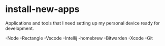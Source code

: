 # install-new-apps
Applications and tools that I need setting up my personal device ready for development.

-Node
-Rectangle
-Vscode
-Intellij
-homebrew
-Bitwarden
-Xcode
-Git
